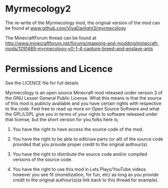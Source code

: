Myrmecology2
============

The re-write of the Myrmecology mod, the original version of the mod can be found at www.github.com/VivaDaylight3/myrmecology

The MinecraftForum thread can be found at http://www.minecraftforum.net/forums/mapping-and-modding/minecraft-mods/1291489-myrmecology-v0-1-4-capture-breed-and-enslave-ants

Permissions and Licence
=======================

See the LICENCE file for full details

Myrmecology is an open source Minecraft mod released under version 3 of the GNU Lesser General Public License. What this means is that the source of this mod is publicly available and you have certain rights with respective to the code. Feel free to read up more on Open Source Software and what the GPL/LGPL give you in terms of your rights to software released under that license, but the short version for you folks here is;

1. You have the right to have access the source code of the mod.

2. You have the right to be able to edit/use parts (or all) of the source code provided that you provide proper credit to the original authour(s).

3. You have the right to distribute the source code and/or compiled versions of the source code.

4. You have the right to use this mod in Lets Plays/YouTube videos however you see fit (monetization, for fun, etc) as long as you provide credit to the original authour(s)(a link back to this thread for example).
